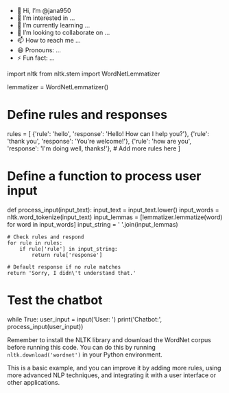 - 👋 Hi, I’m @jana950
- 👀 I’m interested in ...
- 🌱 I’m currently learning ...
- 💞️ I’m looking to collaborate on ...
- 📫 How to reach me ...
- 😄 Pronouns: ...
- ⚡ Fun fact: ...

<!---
jana950/jana950 is a ✨ special ✨ repository because its `README.md` (this file) appears on your GitHub profile.
You can click the Preview link to take a look at your changes.
--->
import nltk
from nltk.stem import WordNetLemmatizer

lemmatizer = WordNetLemmatizer()

# Define rules and responses
rules = [
    {'rule': 'hello', 'response': 'Hello! How can I help you?'},
    {'rule': 'thank you', 'response': 'You\'re welcome!'},
    {'rule': 'how are you', 'response': 'I\'m doing well, thanks!'},
    # Add more rules here
]

# Define a function to process user input
def process_input(input_text):
    input_text = input_text.lower()
    input_words = nltk.word_tokenize(input_text)
    input_lemmas = [lemmatizer.lemmatize(word) for word in input_words]
    input_string = ' '.join(input_lemmas)

    # Check rules and respond
    for rule in rules:
        if rule['rule'] in input_string:
            return rule['response']

    # Default response if no rule matches
    return 'Sorry, I didn\'t understand that.'

# Test the chatbot
while True:
    user_input = input('User: ')
    print('Chatbot:', process_input(user_input))


Remember to install the NLTK library and download the WordNet corpus before running this code. You can do this by running `nltk.download('wordnet')` in your Python environment.

This is a basic example, and you can improve it by adding more rules, using more advanced NLP techniques, and integrating it with a user interface or other applications.
